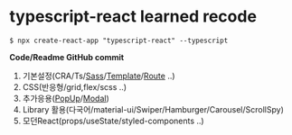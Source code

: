 # typescript-react learned recode
`$ npx create-react-app "typescript-react" --typescript`

**Code/Readme GitHub commit**
1. 기본설정(CRA/Ts/[Sass](https://github.com/bbahna/typescript-react/pull/2)/[Template](https://github.com/bbahna/typescript-react/pull/4)/[Route](https://github.com/bbahna/typescript-react/pull/7) ..)
2. CSS(반응형/grid,flex/scss ..)
3. 추가응용([PopUp](https://github.com/bbahna/typescript-react/pull/10)/[Modal](https://github.com/bbahna/typescript-react/pull/11))
4. Library 활용(다국어/material-ui/Swiper/Hamburger/Carousel/ScrollSpy)
5. 모던React(props/useState/styled-components ..)
